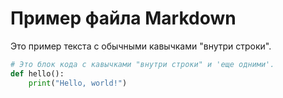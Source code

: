 # Пример файла Markdown

Это пример текста с обычными кавычками "внутри строки".

```python
# Это блок кода с кавычками "внутри строки" и 'еще одними'.
def hello():
    print("Hello, world!")